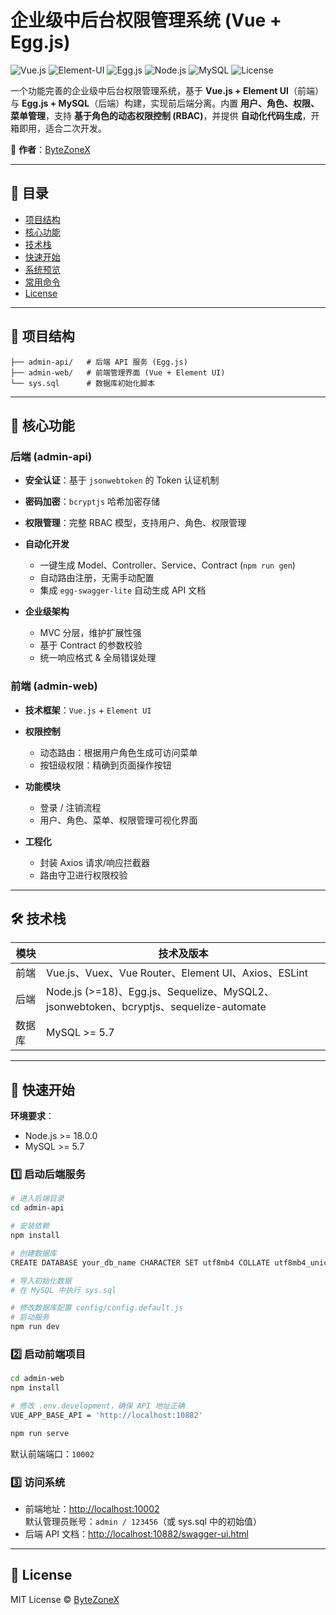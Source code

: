# 企业级中后台权限管理系统 (Vue + Egg.js)

![Vue.js](https://img.shields.io/badge/Vue.js-^2.6.11-brightgreen.svg)
![Element-UI](https://img.shields.io/badge/Element--UI-^2.13.2-blue.svg)
![Egg.js](https://img.shields.io/badge/Egg.js-^3.17.5-blue.svg)
![Node.js](https://img.shields.io/badge/Node.js-%3E%3D18.0.0-green.svg)
![MySQL](https://img.shields.io/badge/Database-MySQL-orange.svg)
![License](https://img.shields.io/badge/License-MIT-brightgreen.svg)

一个功能完善的企业级中后台权限管理系统，基于 **Vue.js + Element UI**（前端）与 **Egg.js + MySQL**（后端）构建，实现前后端分离。内置 **用户、角色、权限、菜单管理**，支持 **基于角色的动态权限控制 (RBAC)**，并提供 **自动化代码生成**，开箱即用，适合二次开发。

🔗 **作者**：[ByteZoneX](https://www.bytezonex.com/)

---

## 📑 目录

* [项目结构](#-项目结构)
* [核心功能](#-核心功能)
* [技术栈](#-技术栈)
* [快速开始](#-快速开始)
* [系统预览](#️-系统预览)
* [常用命令](#-常用命令)
* [License](#-license)

---

## 📂 项目结构

```
├── admin-api/   # 后端 API 服务 (Egg.js)
├── admin-web/   # 前端管理界面 (Vue + Element UI)
└── sys.sql      # 数据库初始化脚本
```

---

## 🌟 核心功能

### 后端 (admin-api)

* **安全认证**：基于 `jsonwebtoken` 的 Token 认证机制
* **密码加密**：`bcryptjs` 哈希加密存储
* **权限管理**：完整 RBAC 模型，支持用户、角色、权限管理
* **自动化开发**

  * 一键生成 Model、Controller、Service、Contract (`npm run gen`)
  * 自动路由注册，无需手动配置
  * 集成 `egg-swagger-lite` 自动生成 API 文档
* **企业级架构**

  * MVC 分层，维护扩展性强
  * 基于 Contract 的参数校验
  * 统一响应格式 & 全局错误处理

### 前端 (admin-web)

* **技术框架**：`Vue.js` + `Element UI`
* **权限控制**

  * 动态路由：根据用户角色生成可访问菜单
  * 按钮级权限：精确到页面操作按钮
* **功能模块**

  * 登录 / 注销流程
  * 用户、角色、菜单、权限管理可视化界面
* **工程化**

  * 封装 Axios 请求/响应拦截器
  * 路由守卫进行权限校验

---

## 🛠 技术栈

| 模块  | 技术及版本                                                                           |
| --- | ------------------------------------------------------------------------------- |
| 前端  | Vue.js、Vuex、Vue Router、Element UI、Axios、ESLint                                  |
| 后端  | Node.js (>=18)、Egg.js、Sequelize、MySQL2、jsonwebtoken、bcryptjs、sequelize-automate |
| 数据库 | MySQL >= 5.7                                                                    |

---

## 🚀 快速开始

**环境要求**：

* Node.js >= 18.0.0
* MySQL >= 5.7

### 1️⃣ 启动后端服务

```bash
# 进入后端目录
cd admin-api

# 安装依赖
npm install

# 创建数据库
CREATE DATABASE your_db_name CHARACTER SET utf8mb4 COLLATE utf8mb4_unicode_ci;

# 导入初始化数据
# 在 MySQL 中执行 sys.sql

# 修改数据库配置 config/config.default.js
# 启动服务
npm run dev
```

### 2️⃣ 启动前端项目

```bash
cd admin-web
npm install

# 修改 .env.development，确保 API 地址正确
VUE_APP_BASE_API = 'http://localhost:10882'

npm run serve
```

默认前端端口：`10002`

### 3️⃣ 访问系统

* 前端地址：[http://localhost:10002](http://localhost:10002)  
默认管理员账号：`admin / 123456`（或 sys.sql 中的初始值）
* 后端 API 文档：[http://localhost:10882/swagger-ui.html](http://localhost:10882/swagger-ui.html)

---

## 📜 License

MIT License © [ByteZoneX](https://www.bytezonex.com/)
